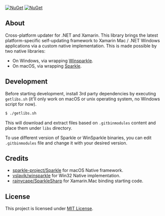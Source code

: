 [![NuGet](https://img.shields.io/nuget/v/Upsparkle.svg)](https://www.nuget.org/packages/Upsparkle/)
[![NuGet](https://img.shields.io/nuget/dt/Upsparkle.svg)](https://www.nuget.org/packages/Upsparkle/)

## About

Cross-platform updater for .NET and Xamarin. This library brings the latest platform-specific self-updating framework to Xamarin Mac / .NET Windows applications via a custom native implementation. This is made possible by two native libraries:

- On Windows, via wrapping [Winsparkle](https://winsparkle.org).
- On macOS, via wrapping [Sparkle](https://sparkle-project.org).

## Development

Before starting development, install 3rd party dependencies by executing `getlibs.sh` (it'll only work on macOS or unix operating system, no Windows script for now).

```bash
$ ./getlibs.sh
```

This will download and extract files based on `.gitbinmodules` content and place them under `libs` directory.

To use different version of Sparkle or WinSparkle binaries, you can edit `.gitbinmodules` file and change it with your desired version.

## Credits

- [sparkle-project/Sparkle](https://github.com/sparkle-project/Sparkle) for macOS Native framework.
- [vslavik/winsparkle](https://github.com/vslavik/winsparkle) for Win32 Native implementation.
- [rainycape/SparkleSharp](https://github.com/rainycape/SparkleSharp) for Xamarin.Mac binding starting code.

## License

This project is licensed under [MIT License](https://github.com/junian/upsparkle/blob/master/LICENSE).
